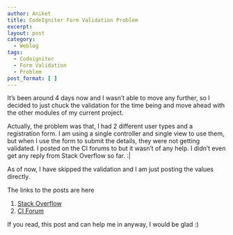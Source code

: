 ```yaml
---
author: Aniket
title: CodeIgniter Form Validation Problem
excerpt:
layout: post
category:
  - Weblog
tags:
  - Codeigniter
  - Form Validation
  - Problem
post_format: [ ]
---
```

It’s been around 4 days now and I wasn’t able to move any further, so I decided to just chuck the validation for the time being and move ahead with the other modules of my current project.

Actually, the problem was that, I had 2 different user types and a registration form. I am using a single controller and single view to use them, but when I use the form to submit the details, they were not getting validated. I posted on the CI forums to but it wasn’t of any help. I didn’t even get any reply from Stack Overflow so far. :|

As of now, I have skipped the validation and I am just posting the values directly.

The links to the posts are here

1.  [Stack Overflow][1]
2.  [CI Forum][2]

If you read, this post and can help me in anyway, I would be glad :)

 [1]: http://stackoverflow.com/questions/7006552/form-validation-not-working-in-code-igniter "My post"
 [2]: http://codeigniter.com/forums/viewthread/196345/ "My Post"